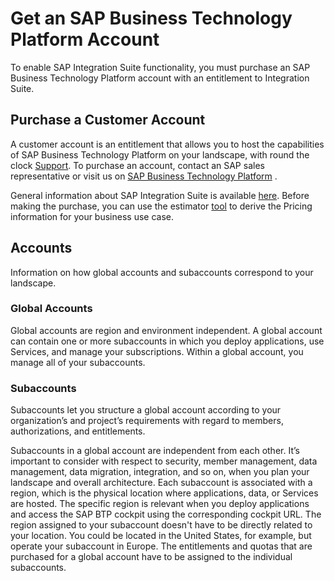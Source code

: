 <!-- loio1eda4034514f4c3aa262b112656f867f -->

# Get an SAP Business Technology Platform Account

To enable SAP Integration Suite functionality, you must purchase an SAP Business Technology Platform account with an entitlement to Integration Suite.



<a name="loio1eda4034514f4c3aa262b112656f867f__section_c4v_14j_4lb"/>

## Purchase a Customer Account

A customer account is an entitlement that allows you to host the capabilities of SAP Business Technology Platform on your landscape, with round the clock [Support](../70-Support/support-6abc874.md). To purchase an account, contact an SAP sales representative or visit us on [SAP Business Technology Platform](https://www.sap.com/sea/products/business-technology-platform.html) .

General information about SAP Integration Suite is available [here](https://www.sap.com/sea/products/integration-suite.html). Before making the purchase, you can use the estimator [tool](https://www.sap.com/products/business-technology-platform/price-list/estimator-tool.html) to derive the Pricing information for your business use case.



<a name="loio1eda4034514f4c3aa262b112656f867f__section_m5k_d4j_4lb"/>

## Accounts

Information on how global accounts and subaccounts correspond to your landscape.



### Global Accounts

Global accounts are region and environment independent. A global account can contain one or more subaccounts in which you deploy applications, use Services, and manage your subscriptions. Within a global account, you manage all of your subaccounts.



### Subaccounts

Subaccounts let you structure a global account according to your organization’s and project’s requirements with regard to members, authorizations, and entitlements.

Subaccounts in a global account are independent from each other. It’s important to consider with respect to security, member management, data management, data migration, integration, and so on, when you plan your landscape and overall architecture. Each subaccount is associated with a region, which is the physical location where applications, data, or Services are hosted. The specific region is relevant when you deploy applications and access the SAP BTP cockpit using the corresponding cockpit URL. The region assigned to your subaccount doesn't have to be directly related to your location. You could be located in the United States, for example, but operate your subaccount in Europe. The entitlements and quotas that are purchased for a global account have to be assigned to the individual subaccounts.

